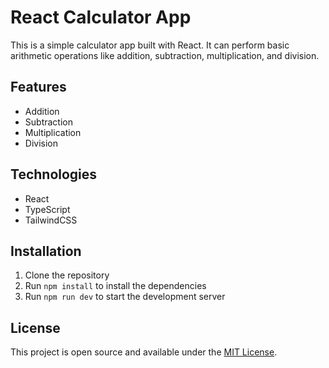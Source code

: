# React Calculator App

This is a simple calculator app built with React. It can perform basic arithmetic operations like addition, subtraction, multiplication, and division.

## Features

- Addition
- Subtraction
- Multiplication
- Division

## Technologies

- React
- TypeScript
- TailwindCSS

## Installation

1. Clone the repository
2. Run `npm install` to install the dependencies
3. Run `npm run dev` to start the development server

## License

This project is open source and available under the [MIT License](LICENSE).
